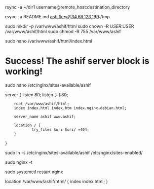 


rsync -a ~/dir1 username@remote_host:destination_directory


rsync -a README.md ashifkey@34.68.123.199:/tmp




sudo mkdir -p /var/www/ashif/html
sudo chown -R $USER:$USER /var/www/ashif/html
sudo chmod -R 755 /var/www/ashif

sudo nano /var/www/ashif/html/index.html


<html>
    <head>
        <title>Welcome to ashif!</title>
    </head>
    <body>
        <h1>Success!  The ashif server block is working!</h1>
    </body>
</html>


sudo nano /etc/nginx/sites-available/ashif

server {
        listen 80;
        listen [::]:80;

        root /var/www/ashif/html;
        index index.html index.htm index.nginx-debian.html;

        server_name ashif www.ashif;

        location / {
                try_files $uri $uri/ =404;
        }
}


sudo ln -s /etc/nginx/sites-available/ashif /etc/nginx/sites-enabled/


sudo nginx -t

sudo systemctl restart nginx

location /var/www/ashif/html/ {
       index index.html; 
}